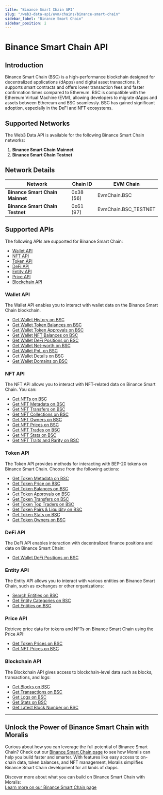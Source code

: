 ```yaml
---
title: "Binance Smart Chain API"
slug: "/web3-data-api/evm/chains/binance-smart-chain"
sidebar_label: "Binance Smart Chain"
sidebar_position: 2
---
```


# Binance Smart Chain API

## Introduction

Binance Smart Chain (BSC) is a high-performance blockchain designed for decentralized applications (dApps) and digital asset transactions. It supports smart contracts and offers lower transaction fees and faster confirmation times compared to Ethereum. BSC is compatible with the Ethereum Virtual Machine (EVM), allowing developers to migrate dApps and assets between Ethereum and BSC seamlessly. BSC has gained significant adoption, especially in the DeFi and NFT ecosystems.

## Supported Networks

The Web3 Data API is available for the following Binance Smart Chain networks:

1. **Binance Smart Chain Mainnet**
2. **Binance Smart Chain Testnet**

## Network Details

| Network                         | Chain ID  | EVM Chain            |
| ------------------------------- | --------- | -------------------- |
| **Binance Smart Chain Mainnet** | 0x38 (56) | EvmChain.BSC         |
| **Binance Smart Chain Testnet** | 0x61 (97) | EvmChain.BSC_TESTNET |

## Supported APIs

The following APIs are supported for Binance Smart Chain:

<ul>
  <li>
    <a href="/web3-data-api/evm/reference#wallet-api">Wallet API</a>
  </li>
  <li>
    <a href="/web3-data-api/evm/reference#nft-api">NFT API</a>
  </li>
  <li>
    <a href="/web3-data-api/evm/reference#token-api">Token API</a>
  </li>
  <li>
    <a href="/web3-data-api/evm/reference#defi-api">DeFi API</a>
  </li>
  <li>
    <a href="/web3-data-api/evm/reference#entity-api">Entity API</a>
  </li>
  <li>
    <a href="/web3-data-api/evm/reference#price-api">Price API</a>
  </li>
  <li>
    <a href="/web3-data-api/evm/reference#blockchain-api">Blockchain API</a>
  </li>
</ul>

### Wallet API

The Wallet API enables you to interact with wallet data on the Binance Smart Chain blockchain.

<ul>
  <li>
    <a href="/web3-data-api/evm/reference#get-wallet-history">Get Wallet History on BSC</a>
  </li>
  <li>
    <a href="/web3-data-api/evm/reference#get-wallet-token-balances">Get Wallet Token Balances on BSC</a>
  </li>
  <li>
    <a href="/web3-data-api/evm/reference#get-wallet-token-approvals">Get Wallet Token Approvals on BSC</a>
  </li>
  <li>
    <a href="/web3-data-api/evm/reference#get-wallet-nfts">Get Wallet NFT Balances on BSC</a>
  </li>
  <li>
    <a href="/web3-data-api/evm/reference#get-wallet-defi-positions">Get Wallet DeFi Positions on BSC</a>
  </li>
  <li>
    <a href="/web3-data-api/evm/reference#get-wallet-net-worth">Get Wallet Net-worth on BSC</a>
  </li>
  <li>
    <a href="/web3-data-api/evm/reference#get-wallet-pnl">Get Wallet PnL on BSC</a>
  </li>
  <li>
    <a href="/web3-data-api/evm/reference#get-wallet-details">Get Wallet Details on BSC</a>
  </li>
  <li>
    <a href="/web3-data-api/evm/reference#get-wallet-domains">Get Wallet Domains on BSC</a>
  </li>
</ul>

### NFT API

The NFT API allows you to interact with NFT-related data on Binance Smart Chain. You can:

<ul>
  <li>
    <a href="/web3-data-api/evm/reference#get-nfts">Get NFTs on BSC</a>
  </li>
  <li>
    <a href="/web3-data-api/evm/reference#get-nft-metadata">Get NFT Metadata on BSC</a>
  </li>
  <li>
    <a href="/web3-data-api/evm/reference#get-nft-transfers">Get NFT Transfers on BSC</a>
  </li>
  <li>
    <a href="/web3-data-api/evm/reference#get-nft-collections">Get NFT Collections on BSC</a>
  </li>
  <li>
    <a href="/web3-data-api/evm/reference#get-nft-owners">Get NFT Owners on BSC</a>
  </li>
  <li>
    <a href="/web3-data-api/evm/reference#get-nft-prices">Get NFT Prices on BSC</a>
  </li>
  <li>
    <a href="/web3-data-api/evm/reference#get-nft-trades">Get NFT Trades on BSC</a>
  </li>
  <li>
    <a href="/web3-data-api/evm/reference#get-nft-stats">Get NFT Stats on BSC</a>
  </li>
  <li>
    <a href="/web3-data-api/evm/reference#get-nft-traits-and-rarity">Get NFT Traits and Rarity on BSC</a>
  </li>
</ul>

### Token API

The Token API provides methods for interacting with BEP-20 tokens on Binance Smart Chain. Choose from the following actions:

<ul>
  <li>
    <a href="/web3-data-api/evm/reference#get-token-metadata">Get Token Metadata on BSC</a>
  </li>
  <li>
    <a href="/web3-data-api/evm/reference#get-token-price">Get Token Price on BSC</a>
  </li>
  <li>
    <a href="/web3-data-api/evm/reference#get-token-balances">Get Token Balances on BSC</a>
  </li>
  <li>
    <a href="/web3-data-api/evm/reference#get-token-approvals">Get Token Approvals on BSC</a>
  </li>
  <li>
    <a href="/web3-data-api/evm/reference#get-token-transfers">Get Token Transfers on BSC</a>
  </li>
  <li>
    <a href="/web3-data-api/evm/reference#get-token-top-traders">Get Token Top Traders on BSC</a>
  </li>
  <li>
    <a href="/web3-data-api/evm/reference#get-token-pairs--liquidity">Get Token Pairs & Liquidity on BSC</a>
  </li>
  <li>
    <a href="/web3-data-api/evm/reference#get-token-stats">Get Token Stats on BSC</a>
  </li>
  <li>
    <a href="/web3-data-api/evm/reference#get-token-owners">Get Token Owners on BSC</a>
  </li>
</ul>

### DeFi API

The DeFi API enables interaction with decentralized finance positions and data on Binance Smart Chain:

<ul>
  <li>
    <a href="/web3-data-api/evm/reference#get-wallet-defi-positions">Get Wallet DeFi Positions on BSC</a>
  </li>
</ul>

### Entity API

The Entity API allows you to interact with various entities on Binance Smart Chain, such as exchanges or other organizations:

<ul>
  <li>
    <a href="/web3-data-api/evm/reference#search-entities">Search Entities on BSC</a>
  </li>
  <li>
    <a href="/web3-data-api/evm/reference#get-entity-categories">Get Entity Categories on BSC</a>
  </li>
  <li>
    <a href="/web3-data-api/evm/reference#get-entities">Get Entities on BSC</a>
  </li>
</ul>

### Price API

Retrieve price data for tokens and NFTs on Binance Smart Chain using the Price API:

<ul>
  <li>
    <a href="/web3-data-api/evm/reference#get-token-prices">Get Token Prices on BSC</a>
  </li>
  <li>
    <a href="/web3-data-api/evm/reference#get-nft-prices">Get NFT Prices on BSC</a>
  </li>
</ul>

### Blockchain API

The Blockchain API gives access to blockchain-level data such as blocks, transactions, and logs:

<ul>
  <li>
    <a href="/web3-data-api/evm/reference#get-blocks">Get Blocks on BSC</a>
  </li>
  <li>
    <a href="/web3-data-api/evm/reference#get-transactions">Get Transactions on BSC</a>
  </li>
  <li>
    <a href="/web3-data-api/evm/reference#get-logs">Get Logs on BSC</a>
  </li>
  <li>
    <a href="/web3-data-api/evm/reference#get-stats">Get Stats on BSC</a>
  </li>
  <li>
    <a href="/web3-data-api/evm/reference#get-latest-block-number">Get Latest Block Number on BSC</a>
  </li>
</ul>

---

## Unlock the Power of Binance Smart Chain with Moralis

Curious about how you can leverage the full potential of Binance Smart Chain? Check out our [Binance Smart Chain page](https://developers.moralis.com/chains/bnb/) to see how Moralis can help you build faster and smarter. With features like easy access to on-chain data, token balances, and NFT management, Moralis simplifies Binance Smart Chain development for all kinds of dapps.

Discover more about what you can build on Binance Smart Chain with Moralis:  
[Learn more on our Binance Smart Chain page](https://developers.moralis.com/chains/bnb/)
